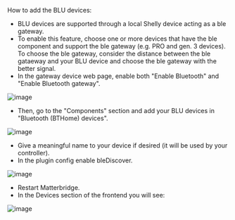 How to add the BLU devices:
- BLU devices are supported through a local Shelly device acting as a ble gateway.
- To enable this feature, choose one or more devices that have the ble component and support the ble gateway (e.g. PRO and gen. 3 devices). To choose the ble gateway, consider the distance between the ble gataeway and your BLU device and choose the ble gateway with the better signal.
- In the gateway device web page, enable both "Enable Bluetooth" and "Enable Bluetooth gateway".

![image](https://github.com/user-attachments/assets/fa2b1712-a957-496b-8f98-8a6827bb5dbd)

- Then, go to the "Components" section and add your BLU devices in "Bluetooth (BTHome) devices".

![image](https://github.com/user-attachments/assets/d18ac23f-5f30-4ab0-b8c6-3c3dec11f931)

- Give a meaningful name to your device if desired (it will be used by your controller).
- In the plugin config enable bleDiscover.

![image](https://github.com/user-attachments/assets/aa004f25-2ae8-4656-b0c1-a0b5155c6902)

- Restart Matterbridge.
- In the Devices section of the frontend you will see:
  
![image](https://github.com/user-attachments/assets/581c8e45-b126-4db2-a043-b5bdb47214aa)


